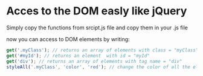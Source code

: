 # Acces to the DOM easly like jQuery

Simply copy the functions from srcipt.js file and copy them in your  .js file

now you can access to DOM elements by writing:
```js
get('.myClass'); // returns an array of elements with class = "myClass"
get('#myId'); // returns an element  with id = "myId"
get('div'); // returns an array of elements with tag name = "div"
styleAll('.myClass', 'color', 'red'); // change the color of all the elements with class = "myClass"
```
